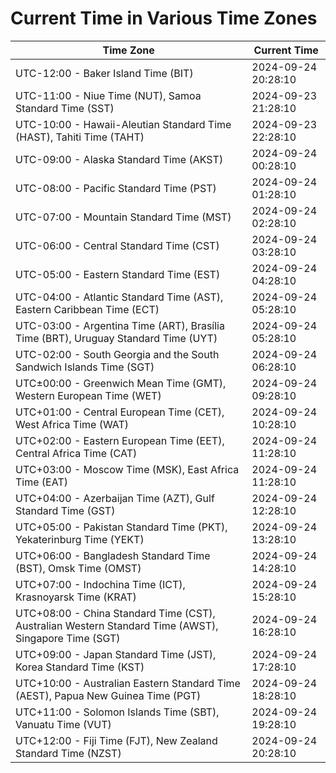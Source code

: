# Current Time in Various Time Zones

| Time Zone | Current Time |
|-----------|--------------|
| UTC-12:00 - Baker Island Time (BIT) | 2024-09-24 20:28:10 |
| UTC-11:00 - Niue Time (NUT), Samoa Standard Time (SST) | 2024-09-23 21:28:10 |
| UTC-10:00 - Hawaii-Aleutian Standard Time (HAST), Tahiti Time (TAHT) | 2024-09-23 22:28:10 |
| UTC-09:00 - Alaska Standard Time (AKST) | 2024-09-24 00:28:10 |
| UTC-08:00 - Pacific Standard Time (PST) | 2024-09-24 01:28:10 |
| UTC-07:00 - Mountain Standard Time (MST) | 2024-09-24 02:28:10 |
| UTC-06:00 - Central Standard Time (CST) | 2024-09-24 03:28:10 |
| UTC-05:00 - Eastern Standard Time (EST) | 2024-09-24 04:28:10 |
| UTC-04:00 - Atlantic Standard Time (AST), Eastern Caribbean Time (ECT) | 2024-09-24 05:28:10 |
| UTC-03:00 - Argentina Time (ART), Brasília Time (BRT), Uruguay Standard Time (UYT) | 2024-09-24 05:28:10 |
| UTC-02:00 - South Georgia and the South Sandwich Islands Time (SGT) | 2024-09-24 06:28:10 |
| UTC±00:00 - Greenwich Mean Time (GMT), Western European Time (WET) | 2024-09-24 09:28:10 |
| UTC+01:00 - Central European Time (CET), West Africa Time (WAT) | 2024-09-24 10:28:10 |
| UTC+02:00 - Eastern European Time (EET), Central Africa Time (CAT) | 2024-09-24 11:28:10 |
| UTC+03:00 - Moscow Time (MSK), East Africa Time (EAT) | 2024-09-24 11:28:10 |
| UTC+04:00 - Azerbaijan Time (AZT), Gulf Standard Time (GST) | 2024-09-24 12:28:10 |
| UTC+05:00 - Pakistan Standard Time (PKT), Yekaterinburg Time (YEKT) | 2024-09-24 13:28:10 |
| UTC+06:00 - Bangladesh Standard Time (BST), Omsk Time (OMST) | 2024-09-24 14:28:10 |
| UTC+07:00 - Indochina Time (ICT), Krasnoyarsk Time (KRAT) | 2024-09-24 15:28:10 |
| UTC+08:00 - China Standard Time (CST), Australian Western Standard Time (AWST), Singapore Time (SGT) | 2024-09-24 16:28:10 |
| UTC+09:00 - Japan Standard Time (JST), Korea Standard Time (KST) | 2024-09-24 17:28:10 |
| UTC+10:00 - Australian Eastern Standard Time (AEST), Papua New Guinea Time (PGT) | 2024-09-24 18:28:10 |
| UTC+11:00 - Solomon Islands Time (SBT), Vanuatu Time (VUT) | 2024-09-24 19:28:10 |
| UTC+12:00 - Fiji Time (FJT), New Zealand Standard Time (NZST) | 2024-09-24 20:28:10 |

